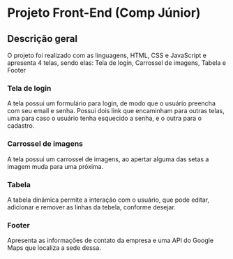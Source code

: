 # Projeto Front-End (Comp Júnior)
## Descrição geral
O projeto foi realizado com as linguagens, HTML, CSS e JavaScript e apresenta 4 telas, sendo elas: Tela de login, Carrossel de imagens, Tabela e Footer

### Tela de login
A tela possui um formulário para login, de modo que o usuário preencha com seu email e senha. Possui dois link que encaminham para outras telas, uma para caso o usuário tenha esquecido a senha, e o outra para o cadastro.

### Carrossel de imagens
A tela possui um carrossel de imagens, ao apertar alguma das setas a imagem muda para uma próxima.

### Tabela 
A tabela dinâmica permite a interação com o usuário, que pode editar, adicionar e remover as linhas da tebela, conforme desejar.

### Footer
Apresenta as informações de contato da empresa e uma API do Google Maps que localiza a sede dessa.
